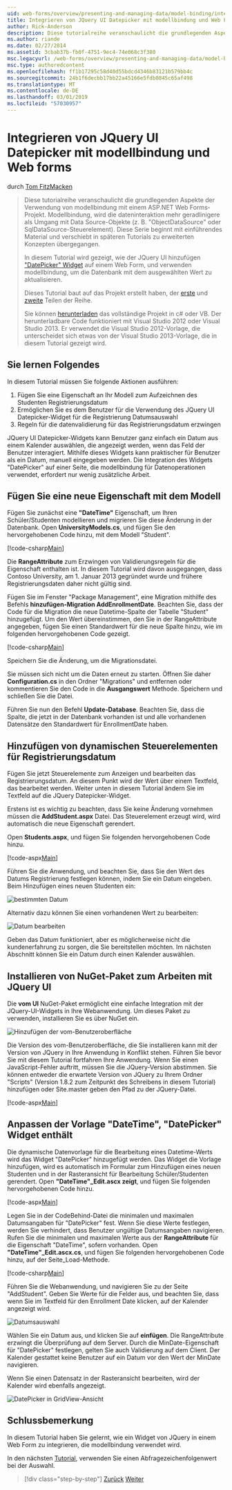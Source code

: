 ```yaml
---
uid: web-forms/overview/presenting-and-managing-data/model-binding/integrating-jquery-ui
title: Integrieren von JQuery UI Datepicker mit modellbindung und Web Forms | Microsoft-Dokumentation
author: Rick-Anderson
description: Diese tutorialreihe veranschaulicht die grundlegenden Aspekte der Verwendung von modellbindung mit einem ASP.NET Web Forms-Projekt. Modellbindung macht die dateninteraktion Weitere gerade-...
ms.author: riande
ms.date: 02/27/2014
ms.assetid: 3cbab37b-fb0f-4751-9ec4-74e068c3f380
msc.legacyurl: /web-forms/overview/presenting-and-managing-data/model-binding/integrating-jquery-ui
msc.type: authoredcontent
ms.openlocfilehash: ff1b17295c58d40d55bdcd4346b83121b579bb4c
ms.sourcegitcommit: 24b1f6decbb17bb22a45166e5fdb0845c65af498
ms.translationtype: MT
ms.contentlocale: de-DE
ms.lasthandoff: 03/01/2019
ms.locfileid: "57030957"
---
```

<a name="integrating-jquery-ui-datepicker-with-model-binding-and-web-forms"></a>Integrieren von JQuery UI Datepicker mit modellbindung und Web forms
====================
durch [Tom FitzMacken](https://github.com/tfitzmac)

> Diese tutorialreihe veranschaulicht die grundlegenden Aspekte der Verwendung von modellbindung mit einem ASP.NET Web Forms-Projekt. Modellbindung, wird die dateninteraktion mehr geradlinigere als Umgang mit Data Source-Objekte (z. B. "ObjectDataSource" oder SqlDataSource-Steuerelement). Diese Serie beginnt mit einführendes Material und verschiebt in späteren Tutorials zu erweiterten Konzepten übergegangen.
> 
> In diesem Tutorial wird gezeigt, wie der JQuery UI hinzufügen ["DatePicker" Widget](http://jqueryui.com/datepicker/) auf einem Web Form, und verwenden modellbindung, um die Datenbank mit dem ausgewählten Wert zu aktualisieren.
> 
> Dieses Tutorial baut auf das Projekt erstellt haben, der [erste](retrieving-data.md) und [zweite](updating-deleting-and-creating-data.md) Teilen der Reihe.
> 
> Sie können [herunterladen](https://go.microsoft.com/fwlink/?LinkId=286116) das vollständige Projekt in c# oder VB. Der herunterladbare Code funktioniert mit Visual Studio 2012 oder Visual Studio 2013. Er verwendet die Visual Studio 2012-Vorlage, die unterscheidet sich etwas von der Visual Studio 2013-Vorlage, die in diesem Tutorial gezeigt wird.


## <a name="what-youll-build"></a>Sie lernen Folgendes

In diesem Tutorial müssen Sie folgende Aktionen ausführen:

1. Fügen Sie eine Eigenschaft an Ihr Modell zum Aufzeichnen des Studenten Registrierungsdatum
2. Ermöglichen Sie es dem Benutzer für die Verwendung des JQuery UI Datepicker-Widget für die Registrierung Datumsauswahl
3. Regeln für die datenvalidierung für das Registrierungsdatum erzwingen

JQuery UI Datepicker-Widgets kann Benutzer ganz einfach ein Datum aus einem Kalender auswählen, die angezeigt werden, wenn das Feld der Benutzer interagiert. Mithilfe dieses Widgets kann praktischer für Benutzer als ein Datum, manuell eingegeben werden. Die Integration des Widgets "DatePicker" auf einer Seite, die modellbindung für Datenoperationen verwendet, erfordert nur wenig zusätzliche Arbeit.

## <a name="add-a-new-property-to-the-model"></a>Fügen Sie eine neue Eigenschaft mit dem Modell

Fügen Sie zunächst eine **"DateTime"** Eigenschaft, um Ihren Schüler/Studenten modellieren und migrieren Sie diese Änderung in der Datenbank. Open **UniversityModels.cs**, und fügen Sie den hervorgehobenen Code hinzu, mit dem Modell "Student".

[!code-csharp[Main](integrating-jquery-ui/samples/sample1.cs?highlight=16-18)]

Die **RangeAttribute** zum Erzwingen von Validierungsregeln für die Eigenschaft enthalten ist. In diesem Tutorial wird davon ausgegangen, dass Contoso University, am 1. Januar 2013 gegründet wurde und frühere Registrierungsdaten daher nicht gültig sind.

Fügen Sie im Fenster "Package Management", eine Migration mithilfe des Befehls **hinzufügen-Migration AddEnrollmentDate**. Beachten Sie, dass der Code für die Migration die neue Datetime-Spalte der Tabelle "Student" hinzugefügt. Um den Wert übereinstimmen, den Sie in der RangeAttribute angegeben, fügen Sie einen Standardwert für die neue Spalte hinzu, wie im folgenden hervorgehobenen Code gezeigt.

[!code-csharp[Main](integrating-jquery-ui/samples/sample2.cs?highlight=11)]

Speichern Sie die Änderung, um die Migrationsdatei.

Sie müssen sich nicht um die Daten erneut zu starten. Öffnen Sie daher **Configuration.cs** in den Ordner "Migrations" und entfernen oder kommentieren Sie den Code in die **Ausgangswert** Methode. Speichern und schließen Sie die Datei.

Führen Sie nun den Befehl **Update-Database**. Beachten Sie, dass die Spalte, die jetzt in der Datenbank vorhanden ist und alle vorhandenen Datensätze den Standardwert für EnrollmentDate haben.

## <a name="add-dynamic-controls-for-enrollment-date"></a>Hinzufügen von dynamischen Steuerelementen für Registrierungsdatum

Fügen Sie jetzt Steuerelemente zum Anzeigen und bearbeiten das Registrierungsdatum. An diesem Punkt wird der Wert über einem Textfeld, das bearbeitet werden. Weiter unten in diesem Tutorial ändern Sie im Textfeld auf die JQuery Datepicker-Widget.

Erstens ist es wichtig zu beachten, dass Sie keine Änderung vornehmen müssen die **AddStudent.aspx** Datei. Das Steuerelement erzeugt wird, wird automatisch die neue Eigenschaft gerendert.

Open **Students.aspx**, und fügen Sie folgenden hervorgehobenen Code hinzu.

[!code-aspx[Main](integrating-jquery-ui/samples/sample3.aspx?highlight=13)]

Führen Sie die Anwendung, und beachten Sie, dass Sie den Wert des Datums Registrierung festlegen können, indem Sie ein Datum eingeben. Beim Hinzufügen eines neuen Studenten ein:

![bestimmten Datum](integrating-jquery-ui/_static/image1.png)

Alternativ dazu können Sie einen vorhandenen Wert zu bearbeiten:

![Datum bearbeiten](integrating-jquery-ui/_static/image2.png)

Geben das Datum funktioniert, aber es möglicherweise nicht die kundenerfahrung zu sorgen, die Sie bereitstellen möchten. Im nächsten Abschnitt können Sie ein Datum durch einen Kalender auswählen.

## <a name="install-nuget-package-to-work-with-jquery-ui"></a>Installieren von NuGet-Paket zum Arbeiten mit JQuery UI

Die **vom UI** NuGet-Paket ermöglicht eine einfache Integration mit der JQuery-UI-Widgets in Ihre Webanwendung. Um dieses Paket zu verwenden, installieren Sie es über NuGet ein.

![Hinzufügen der vom-Benutzeroberfläche](integrating-jquery-ui/_static/image3.png)

Die Version des vom-Benutzeroberfläche, die Sie installieren kann mit der Version von JQuery in Ihre Anwendung in Konflikt stehen. Führen Sie bevor Sie mit diesem Tutorial fortfahren Ihre Anwendung. Wenn Sie einen JavaScript-Fehler auftritt, müssen Sie die JQuery-Version abstimmen. Sie können entweder die erwartete Version von JQuery zu Ihrem Ordner "Scripts" (Version 1.8.2 zum Zeitpunkt des Schreibens in diesem Tutorial) hinzufügen oder Site.master geben den Pfad zu der JQuery-Datei.

[!code-aspx[Main](integrating-jquery-ui/samples/sample4.aspx)]

## <a name="customize-datetime-template-to-include-datepicker-widget"></a>Anpassen der Vorlage "DateTime", "DatePicker" Widget enthält

Die dynamische Datenvorlage für die Bearbeitung eines Datetime-Werts wird das Widget "DatePicker" hinzugefügt werden. Das Widget die Vorlage hinzufügen, wird es automatisch im Formular zum Hinzufügen eines neuen Studenten und in der Rasteransicht für Bearbeitung Schüler/Studenten gerendert. Open **"DateTime"\_Edit.ascx zeigt**, und fügen Sie folgenden hervorgehobenen Code hinzu.

[!code-aspx[Main](integrating-jquery-ui/samples/sample5.aspx?highlight=3)]

Legen Sie in der CodeBehind-Datei die minimalen und maximalen Datumsangaben für "DatePicker" fest. Wenn Sie diese Werte festlegen, werden Sie verhindert, dass Benutzer ungültige Datumsangaben navigieren. Rufen Sie die minimalen und maximalen Werte aus der **RangeAttribute** für die Eigenschaft "DateTime", sofern vorhanden. Open **"DateTime"\_Edit.ascx.cs**, und fügen Sie folgenden hervorgehobenen Code hinzu, auf der Seite\_Load-Methode.

[!code-csharp[Main](integrating-jquery-ui/samples/sample6.cs?highlight=9-14)]

Führen Sie die Webanwendung, und navigieren Sie zu der Seite "AddStudent". Geben Sie Werte für die Felder aus, und beachten Sie, dass wenn Sie im Textfeld für den Enrollment Date klicken, auf der Kalender angezeigt wird.

![Datumsauswahl](integrating-jquery-ui/_static/image4.png)

Wählen Sie ein Datum aus, und klicken Sie auf **einfügen**. Die RangeAttribute erzwingt die Überprüfung auf dem Server. Durch die MinDate-Eigenschaft für "DatePicker" festlegen, gelten Sie auch Validierung auf dem Client. Der Kalender gestattet keine Benutzer auf ein Datum vor den Wert der MinDate navigieren.

Wenn Sie einen Datensatz in der Rasteransicht bearbeiten, wird der Kalender wird ebenfalls angezeigt.

![DatePicker in GridView-Ansicht](integrating-jquery-ui/_static/image5.png)

## <a name="conclusion"></a>Schlussbemerkung

In diesem Tutorial haben Sie gelernt, wie ein Widget von JQuery in einem Web Form zu integrieren, die modellbindung verwendet wird.

In den nächsten [Tutorial](using-query-string-values-to-retrieve-data.md), verwenden Sie einen Abfragezeichenfolgenwert bei der Auswahl.

> [!div class="step-by-step"]
> [Zurück](sorting-paging-and-filtering-data.md)
> [Weiter](using-query-string-values-to-retrieve-data.md)
